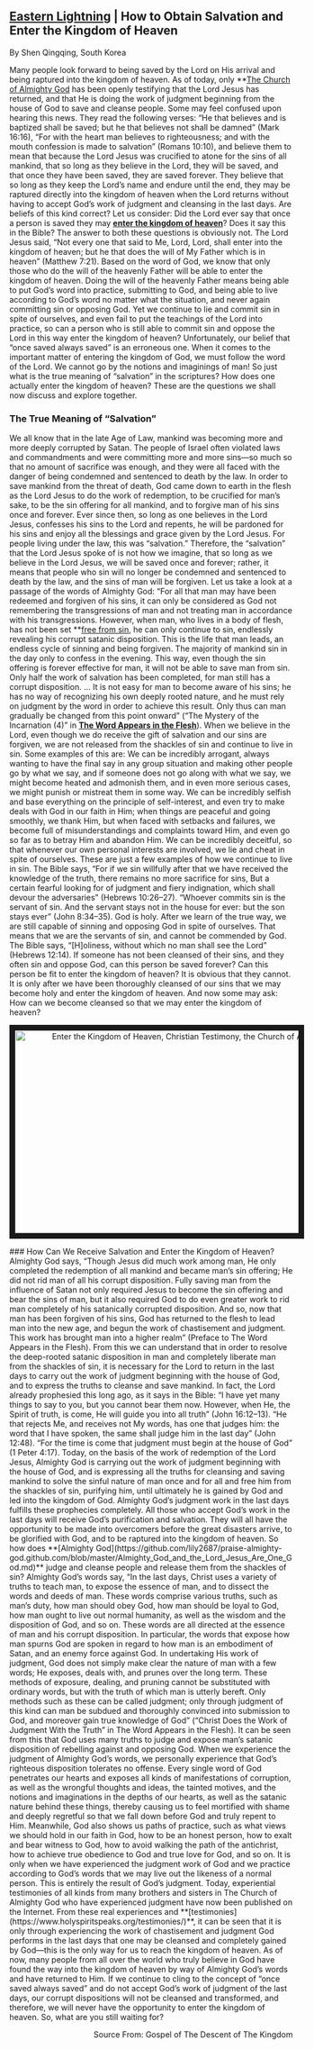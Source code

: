 ##  [Eastern Lightning](https://www.holyspiritspeaks.org/gospel/eastern-lightning-come-from/) | How to Obtain Salvation and Enter the Kingdom of Heaven

By Shen Qingqing, South Korea
 
Many people look forward to being saved by the Lord on His arrival and being raptured into the kingdom of heaven. As of today, only **[The Church of Almighty God](https://www.holyspiritspeaks.org/) has been openly testifying that the Lord Jesus has returned, and that He is doing the work of judgment beginning from the house of God to save and cleanse people. Some may feel confused upon hearing this news. They read the following verses: “He that believes and is baptized shall be saved; but he that believes not shall be damned” (Mark 16:16), “For with the heart man believes to righteousness; and with the mouth confession is made to salvation” (Romans 10:10), and believe them to mean that because the Lord Jesus was crucified to atone for the sins of all mankind, that so long as they believe in the Lord, they will be saved, and that once they have been saved, they are saved forever. They believe that so long as they keep the Lord’s name and endure until the end, they may be raptured directly into the kingdom of heaven when the Lord returns without having to accept God’s work of judgment and cleansing in the last days. Are beliefs of this kind correct?
Let us consider: Did the Lord ever say that once a person is saved they may **[enter the kingdom of heaven](https://github.com/lily2687/praise-almighty-god.github.com/blob/master/Why_Are_People_Unable_to_Get_Rid_of_Sin_Even_After_Receiving_the_Salvation_of_the_Cross.md)**? Does it say this in the Bible? The answer to both these questions is obviously not. The Lord Jesus said, “Not every one that said to Me, Lord, Lord, shall enter into the kingdom of heaven; but he that does the will of My Father which is in heaven” (Matthew 7:21). Based on the word of God, we know that only those who do the will of the heavenly Father will be able to enter the kingdom of heaven. Doing the will of the heavenly Father means being able to put God’s word into practice, submitting to God, and being able to live according to God’s word no matter what the situation, and never again committing sin or opposing God. Yet we continue to lie and commit sin in spite of ourselves, and even fail to put the teachings of the Lord into practice, so can a person who is still able to commit sin and oppose the Lord in this way enter the kingdom of heaven? Unfortunately, our belief that “once saved always saved” is an erroneous one. When it comes to the important matter of entering the kingdom of God, we must follow the word of the Lord. We cannot go by the notions and imaginings of man! So just what is the true meaning of “salvation” in the scriptures? How does one actually enter the kingdom of heaven? These are the questions we shall now discuss and explore together.
### The True Meaning of “Salvation”
We all know that in the late Age of Law, mankind was becoming more and more deeply corrupted by Satan. The people of Israel often violated laws and commandments and were committing more and more sins—so much so that no amount of sacrifice was enough, and they were all faced with the danger of being condemned and sentenced to death by the law. In order to save mankind from the threat of death, God came down to earth in the flesh as the Lord Jesus to do the work of redemption, to be crucified for man’s sake, to be the sin offering for all mankind, and to forgive man of his sins once and forever. Ever since then, so long as one believes in the Lord Jesus, confesses his sins to the Lord and repents, he will be pardoned for his sins and enjoy all the blessings and grace given by the Lord Jesus. For people living under the law, this was “salvation.” Therefore, the “salvation” that the Lord Jesus spoke of is not how we imagine, that so long as we believe in the Lord Jesus, we will be saved once and forever; rather, it means that people who sin will no longer be condemned and sentenced to death by the law, and the sins of man will be forgiven. Let us take a look at a passage of the words of Almighty God: “For all that man may have been redeemed and forgiven of his sins, it can only be considered as God not remembering the transgressions of man and not treating man in accordance with his transgressions. However, when man, who lives in a body of flesh, has not been set **[free from sin](https://www.holyspiritspeaks.org/testimonies/how-can-be-free-from-sin/), he can only continue to sin, endlessly revealing his corrupt satanic disposition. This is the life that man leads, an endless cycle of sinning and being forgiven. The majority of mankind sin in the day only to confess in the evening. This way, even though the sin offering is forever effective for man, it will not be able to save man from sin. Only half the work of salvation has been completed, for man still has a corrupt disposition. … It is not easy for man to become aware of his sins; he has no way of recognizing his own deeply rooted nature, and he must rely on judgment by the word in order to achieve this result. Only thus can man gradually be changed from this point onward” (“The Mystery of the Incarnation (4)” in **[The Word Appears in the Flesh](https://www.holyspiritspeaks.org/books/the-word-appears-in-the-flesh/)**).
When we believe in the Lord, even though we do receive the gift of salvation and our sins are forgiven, we are not released from the shackles of sin and continue to live in sin. Some examples of this are: We can be incredibly arrogant, always wanting to have the final say in any group situation and making other people go by what we say, and if someone does not go along with what we say, we might become heated and admonish them, and in even more serious cases, we might punish or mistreat them in some way. We can be incredibly selfish and base everything on the principle of self-interest, and even try to make deals with God in our faith in Him; when things are peaceful and going smoothly, we thank Him, but when faced with setbacks and failures, we become full of misunderstandings and complaints toward Him, and even go so far as to betray Him and abandon Him. We can be incredibly deceitful, so that whenever our own personal interests are involved, we lie and cheat in spite of ourselves. These are just a few examples of how we continue to live in sin. The Bible says, “For if we sin willfully after that we have received the knowledge of the truth, there remains no more sacrifice for sins, But a certain fearful looking for of judgment and fiery indignation, which shall devour the adversaries” (Hebrews 10:26–27). “Whoever commits sin is the servant of sin. And the servant stays not in the house for ever: but the son stays ever” (John 8:34–35). God is holy. After we learn of the true way, we are still capable of sinning and opposing God in spite of ourselves. That means that we are the servants of sin, and cannot be commended by God. The Bible says, “[H]oliness, without which no man shall see the Lord” (Hebrews 12:14). If someone has not been cleansed of their sins, and they often sin and oppose God, can this person be saved forever? Can this person be fit to enter the kingdom of heaven? It is obvious that they cannot. It is only after we have been thoroughly cleansed of our sins that we may become holy and enter the kingdom of heaven. And now some may ask: How can we become cleansed so that we may enter the kingdom of heaven?
<p align="center"><a href="https://youtu.be/XCNg7VaAu3c" target="_blank"><img src="http://img.youtube.com/vi/XCNg7VaAu3c/0.jpg" alt="Enter the Kingdom of Heaven, Christian Testimony, the Church of Almighty God" width="640" height="360" border="10" /></a><p>
### How Can We Receive Salvation and Enter the Kingdom of Heaven?
Almighty God says, “Though Jesus did much work among man, He only completed the redemption of all mankind and became man’s sin offering; He did not rid man of all his corrupt disposition. Fully saving man from the influence of Satan not only required Jesus to become the sin offering and bear the sins of man, but it also required God to do even greater work to rid man completely of his satanically corrupted disposition. And so, now that man has been forgiven of his sins, God has returned to the flesh to lead man into the new age, and begun the work of chastisement and judgment. This work has brought man into a higher realm” (Preface to The Word Appears in the Flesh). From this we can understand that in order to resolve the deep-rooted satanic disposition in man and completely liberate man from the shackles of sin, it is necessary for the Lord to return in the last days to carry out the work of judgment beginning with the house of God, and to express the truths to cleanse and save mankind. In fact, the Lord already prophesied this long ago, as it says in the Bible: “I have yet many things to say to you, but you cannot bear them now. However, when He, the Spirit of truth, is come, He will guide you into all truth” (John 16:12–13). “He that rejects Me, and receives not My words, has one that judges him: the word that I have spoken, the same shall judge him in the last day” (John 12:48). “For the time is come that judgment must begin at the house of God” (1 Peter 4:17).
Today, on the basis of the work of redemption of the Lord Jesus, Almighty God is carrying out the work of judgment beginning with the house of God, and is expressing all the truths for cleansing and saving mankind to solve the sinful nature of man once and for all and free him from the shackles of sin, purifying him, until ultimately he is gained by God and led into the kingdom of God. Almighty God’s judgment work in the last days fulfills these prophecies completely. All those who accept God’s work in the last days will receive God’s purification and salvation. They will all have the opportunity to be made into overcomers before the great disasters arrive, to be glorified with God, and to be raptured into the kingdom of heaven. So how does **[Almighty God](https://github.com/lily2687/praise-almighty-god.github.com/blob/master/Almighty_God_and_the_Lord_Jesus_Are_One_God.md)** judge and cleanse people and release them from the shackles of sin?
Almighty God’s words say, “In the last days, Christ uses a variety of truths to teach man, to expose the essence of man, and to dissect the words and deeds of man. These words comprise various truths, such as man’s duty, how man should obey God, how man should be loyal to God, how man ought to live out normal humanity, as well as the wisdom and the disposition of God, and so on. These words are all directed at the essence of man and his corrupt disposition. In particular, the words that expose how man spurns God are spoken in regard to how man is an embodiment of Satan, and an enemy force against God. In undertaking His work of judgment, God does not simply make clear the nature of man with a few words; He exposes, deals with, and prunes over the long term. These methods of exposure, dealing, and pruning cannot be substituted with ordinary words, but with the truth of which man is utterly bereft. Only methods such as these can be called judgment; only through judgment of this kind can man be subdued and thoroughly convinced into submission to God, and moreover gain true knowledge of God” (“Christ Does the Work of Judgment With the Truth” in The Word Appears in the Flesh).
It can be seen from this that God uses many truths to judge and expose man’s satanic disposition of rebelling against and opposing God. When we experience the judgment of Almighty God’s words, we personally experience that God’s righteous disposition tolerates no offense. Every single word of God penetrates our hearts and exposes all kinds of manifestations of corruption, as well as the wrongful thoughts and ideas, the tainted motives, and the notions and imaginations in the depths of our hearts, as well as the satanic nature behind these things, thereby causing us to feel mortified with shame and deeply regretful so that we fall down before God and truly repent to Him. Meanwhile, God also shows us paths of practice, such as what views we should hold in our faith in God, how to be an honest person, how to exalt and bear witness to God, how to avoid walking the path of the antichrist, how to achieve true obedience to God and true love for God, and so on. It is only when we have experienced the judgment work of God and we practice according to God’s words that we may live out the likeness of a normal person. This is entirely the result of God’s judgment.
Today, experiential testimonies of all kinds from many brothers and sisters in The Church of Almighty God who have experienced judgment have now been published on the Internet. From these real experiences and **[testimonies](https://www.holyspiritspeaks.org/testimonies/)**, it can be seen that it is only through experiencing the work of chastisement and judgment God performs in the last days that one may be cleansed and completely gained by God—this is the only way for us to reach the kingdom of heaven. As of now, many people from all over the world who truly believe in God have found the way into the kingdom of heaven by way of Almighty God’s words and have returned to Him. If we continue to cling to the concept of “once saved always saved” and do not accept God’s work of judgment of the last days, our corrupt dispositions will not be cleansed and transformed, and therefore, we will never have the opportunity to enter the kingdom of heaven. So, what are you still waiting for?
 

<p align="right">Source From: Gospel of The Descent of The Kingdom<P>
 

